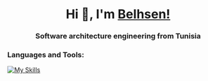 <h1 align="center">Hi 👋, I'm <a href="https://martinsidorov.com">Belhsen!</a></h1>
<h3 align="center">Software architecture engineering from Tunisia</h3>
<!--<img src="photo/flag-tunisia.png" alt="Trulli" width="500" height="333">-->


### Languages and Tools:
[![My Skills](https://skillicons.dev/icons?i=spring,java,dotnet,cs,angular,reactivex,redux,html,css,bootstrap,js,jquery,ts,react,flask,django,py,opencv,nodejs,php,c,mysql,sqlite,mongodb,redis,graphql,kafka,maven,npm,powershell,github,gitlab,docker,jenkins,prometheus,visualstudio,vscode,eclipse,idea,postman,ai,pr,discord,latex,gmail,linux,debian,ubuntu,windows,raspberrypi,arduino,linkedin&theme=light)](https://skillicons.dev)



 
<!--
**belhsen97/belhsen97** is a ✨ _special_ ✨ repository because its `README.md` (this file) appears on your GitHub profile.

Here are some ideas to get you started:

- 🔭 I’m currently working on ...
- 🌱 I’m currently learning ...
- 👯 I’m looking to collaborate on ...
- 🤔 I’m looking for help with ...
- 💬 Ask me about ...
- 📫 How to reach me: ...
- 😄 Pronouns: ...
- ⚡ Fun fact: ...
-->
